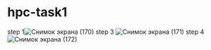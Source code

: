 # hpc-task1
step 1![Снимок экрана (170)](https://user-images.githubusercontent.com/85777439/196502415-79666fbe-0287-42d3-bcf9-2430bc3deedb.png)
step 3
![Снимок экрана (171)](https://user-images.githubusercontent.com/85777439/196502452-09684ce2-8a0c-44eb-9206-398850528675.png)
step 4![Снимок экрана (172)](https://user-images.githubusercontent.com/85777439/196502485-ef26cbe0-03bd-47eb-af1f-d0c3f7fc5de3.png)
